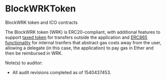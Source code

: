 # BlockWRKToken
BlockWRK token and ICO contracts

The BlockWRK token (WRK) is ERC20-compliant, with additional features to support [taxed token](https://github.com/OpenZeppelin/openzeppelin-solidity/issues/787) 
for transfers outside the application and [ERC865 functionality](https://github.com/ethereum/EIPs/issues/865) 
for internal tranfers that abstract gas costs away from the user, allowing a delegate 
(in this case, the application) to pay gas in Ether and then be reimbursed in WRK. 

Note(s) to auditor: 
- All audit revisions completed as of 1540437453. 
